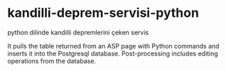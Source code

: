 # kandilli-deprem-servisi-python
python dilinde kandilli depremlerini çeken servis

It pulls the table returned from an ASP page with Python commands and inserts it into the Postgresql database.
Post-processing includes editing operations from the database.
